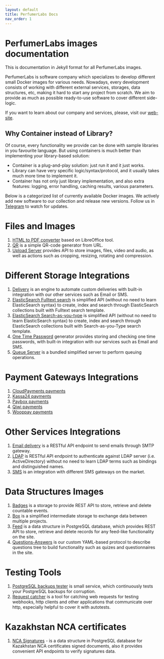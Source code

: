 ```yaml
---
layout: default
title: PerfumerLabs Docs
nav_order: 1
---
```


PerfumerLabs images documentation
=================================

This is documentation in Jekyll format for all PerfumerLabs images.

PerfumerLabs is software company which specializes to develop different small Docker images for various needs.
Nowadays, every development consists of working with different external services, storages, data structures, etc,
making it hard to start any project from scratch.
We aim to provide as much as possible ready-to-use software to cover different side-logic.

If you want to learn about our company and services, please, visit our [web-site](https://perfumerlabs.com).

Why Container instead of Library?
---------------------------------

Of course, every functionality we provide can be done with sample libraries in you favourite language.
But using containers is much better than implementing your library-based solution:

- Container is a plug-and-play solution: just run it and it just works.
- Library can have very specific logic/syntax/protocol, and it usually takes much more time to implement it.
- Container has not only just library implementation, and also extra features: logging, error handling, caching results, various parameters.

Below is a categorized list of currently available Docker images.
We actively add new software to our collection and release new versions.
Follow us in [Telegram](https://t.me/perfumerlabs) to watch for updates.

Files and Images
================

1. [HTML to PDF converter](https://perfumerlabs.github.io/images/pdf/) based on LibreOffice tool.
1. [QR](https://perfumerlabs.github.io/images/qr/) is a simple QR-code generator from URL.
1. [Upload Server](https://perfumerlabs.github.io/images/upload/) provides API to store images, files, video and audio, as well as actions such as cropping, resizing, rotating and compression.

Different Storage Integrations
==============================

1. [Delivery](https://perfumerlabs.github.io/images/delivery/) is an engine to automate custom deliveries with built-in integration with our other services such as Email or SMS.
1. [ElasticSearch Fulltext search](https://perfumerlabs.github.io/images/es-fulltext/) is simplified API (without no need to learn ElasticSearch syntax) to create, index and search through ElasticSearch collections built with Fulltext search template.
1. [ElasticSearch Search-as-you-type](https://perfumerlabs.github.io/images/es-sayt/) is simplified API (without no need to learn ElasticSearch syntax) to create, index and search through ElasticSearch collections built with Search-as-you-Type search template.
1. [One Time Password](https://perfumerlabs.github.io/images/otp/) generator provides storing and checking one time passwords, with built-in integration with our services such as Email and SMS.
1. [Queue Server](https://perfumerlabs.github.io/images/queue/) is a bundled simplified server to perform queuing operations.

Payment Gateways Integrations
=============================

1. [CloudPayments payments](https://perfumerlabs.github.io/images/cloudpayments/)
1. [Kassa24 payments](https://perfumerlabs.github.io/images/kassa24/)
1. [Paybox payments](https://perfumerlabs.github.io/images/paybox/)
1. [Qiwi payments](https://perfumerlabs.github.io/images/qiwi/)
1. [Wooppay payments](https://perfumerlabs.github.io/images/wooppay/)

Other Services Integrations
=============================

1. [Email delivery](https://perfumerlabs.github.io/images/email/) is a RESTful API endpoint to send emails through SMTP gateway.
1. [LDAP](https://perfumerlabs.github.io/images/ldap/) is RESTful API endpoint to authenticate against LDAP server (i.e. ActiveDirectory) without no need to learn LDAP terms such as bindings and distinguished names.
1. [SMS](https://perfumerlabs.github.io/images/sms/) is an integration with different SMS gateways on the market.

Data Structures Images
======================

1. [Badges](https://perfumerlabs.github.io/images/badges/) is a storage to provide REST API to store, retrieve and delete countable events.
1. [Box](https://perfumerlabs.github.io/images/box/) is a simplified intermediate storage to exchange data between multiple projects.
1. [Feed](https://perfumerlabs.github.io/images/feed/) is a data structure in PostgreSQL database, which provides REST API to store, retrieve and delete records for any feed-like functionality on the site.
1. [Questions-Answers](https://perfumerlabs.github.io/images/questions/) is our custom YAML-based protocol to describe questions tree to build functionality such as quizes and questionnaires in the site.

Testing Tools
=============

1. [PostgreSQL backups tester](https://perfumerlabs.github.io/images/postgres-backup/) is small service, which continuously tests your PostgreSQL backups for corruption.
1. [Request catcher](https://perfumerlabs.github.io/images/request-catcher/) is a tool for catching web requests for testing webhooks, http clients and other applications that communicate over http, especially helpful to cover it with autotests.

Kazakhstan NCA certificates
===========================

1. [NCA Signatures](https://perfumerlabs.github.io/images/ncanode/) - is a data structure in PostgreSQL database for Kazakhstan NCA certificates signed documents, also it provides convenient API endpoints to verify signatures data.
